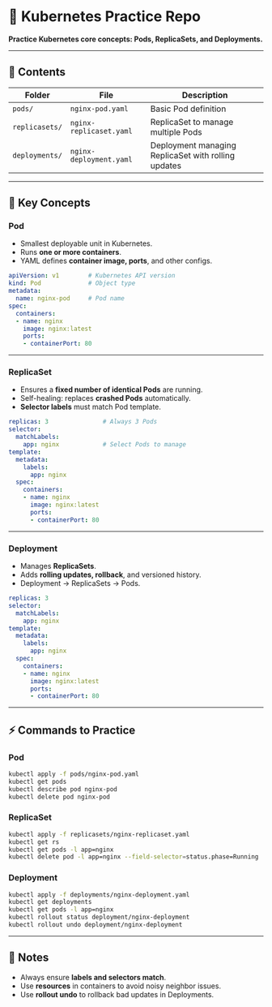 

# 🐳 Kubernetes Practice Repo

**Practice Kubernetes core concepts: Pods, ReplicaSets, and Deployments.**

---

## 📂 Contents

| Folder         | File                    | Description                                         |
| -------------- | ----------------------- | --------------------------------------------------- |
| `pods/`        | `nginx-pod.yaml`        | Basic Pod definition                                |
| `replicasets/` | `nginx-replicaset.yaml` | ReplicaSet to manage multiple Pods                  |
| `deployments/` | `nginx-deployment.yaml` | Deployment managing ReplicaSet with rolling updates |

---

## 📌 Key Concepts

### **Pod**

* Smallest deployable unit in Kubernetes.
* Runs **one or more containers**.
* YAML defines **container image, ports**, and other configs.

```yaml
apiVersion: v1        # Kubernetes API version
kind: Pod             # Object type
metadata:
  name: nginx-pod     # Pod name
spec:
  containers:
  - name: nginx
    image: nginx:latest
    ports:
    - containerPort: 80
```

---

### **ReplicaSet**

* Ensures a **fixed number of identical Pods** are running.
* Self-healing: replaces **crashed Pods** automatically.
* **Selector labels** must match Pod template.

```yaml
replicas: 3               # Always 3 Pods
selector:
  matchLabels:
    app: nginx            # Select Pods to manage
template:
  metadata:
    labels:
      app: nginx
  spec:
    containers:
    - name: nginx
      image: nginx:latest
      ports:
      - containerPort: 80
```

---

### **Deployment**

* Manages **ReplicaSets**.
* Adds **rolling updates, rollback**, and versioned history.
* Deployment → ReplicaSets → Pods.

```yaml
replicas: 3
selector:
  matchLabels:
    app: nginx
template:
  metadata:
    labels:
      app: nginx
  spec:
    containers:
    - name: nginx
      image: nginx:latest
      ports:
      - containerPort: 80
```

---

## ⚡ Commands to Practice

### **Pod**

```bash
kubectl apply -f pods/nginx-pod.yaml
kubectl get pods
kubectl describe pod nginx-pod
kubectl delete pod nginx-pod
```

### **ReplicaSet**

```bash
kubectl apply -f replicasets/nginx-replicaset.yaml
kubectl get rs
kubectl get pods -l app=nginx
kubectl delete pod -l app=nginx --field-selector=status.phase=Running
```

### **Deployment**

```bash
kubectl apply -f deployments/nginx-deployment.yaml
kubectl get deployments
kubectl get pods -l app=nginx
kubectl rollout status deployment/nginx-deployment
kubectl rollout undo deployment/nginx-deployment
```

---

## 📖 Notes

* Always ensure **labels and selectors match**.
* Use **resources** in containers to avoid noisy neighbor issues.
* Use **rollout undo** to rollback bad updates in Deployments.
